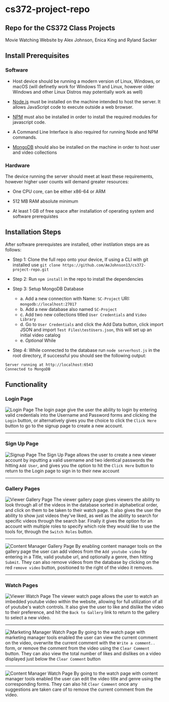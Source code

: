 # cs372-project-repo

## Repo for the CS372 Class Projects

Movie Watching Website 
by Alex Johnson, Enica King and Ryland Sacker 

## Install Prerequisites 

### Software

* Host device should be running a modern version of Linux, Windows, or macOS (will definetly work for Windows 11 and Linux, however older Windows and other Linux Distros may potentially work as well)
  
* [Node.js](https://www.mongodb.com/docs/manual/installation/) must be installed on the machine intended to host the server. It allows JavaScript code to execute outside a web browser.

* [NPM](https://www.mongodb.com/docs/manual/installation/) must also be installed in order to install the required modules for javascript code.

* A Command Line Interface is also required for running Node and NPM commands. 

* [MongoDB](https://www.mongodb.com/docs/manual/installation/) should also be installed on the machine in order to host user and video collections

### Hardware
  The device running the server should meet at least these requirements, however higher user counts will demand greater resources: 
  
  * One CPU core, can be either x86-64 or ARM
    
  * 512 MB RAM absolute minimum
    
  * At least 1 GB of free space after installation of operating system and software prerequistes

## Installation Steps

After software prerequistes are installed, other instilation steps are as follows:

  * Step 1: Clone the full repo onto your device, If using a CLI with git installed use `git clone https://github.com/AeJohnson13/cs372-project-repo.git`
  
  * Step 2: Run `npm install` in the repo to install the dependencies 
  * Step 3: Setup MongoDB Database
    - a. Add a new connection with Name: `SC-Project` URI: `mongodb://localhost:27017`
    - b. Add a new database also named `SC-Project`
    - c. Add two new collections titled `User Credentials` and `Video Library`
    - d. Go to `User Credentials` and click the Add Data button, click import JSON and import `Test Files\testUsers.json`, this will set up an initial video catalog
    - e. *Optional* While 
  * Step 4: While connected to the database run `node serverhost.js` in the root directory, if successful you should see the following output: 

``Server running at http://localhost:6543``  
``Connected to MongoDB``

## Functionality

### Login Page
![Login Page](<Images/Login Page Screenshot.png>)
The login page give the user the ability to login by entering valid credentials into the Username and Password forms and clicking the `Login` button, or alternatively gives you the choice to click the `Click Here` button to go to the signup page to create a new account.

---
### Sign Up Page
![Signup Page](<Images/Signup Page Screenshot.png>)
The Sign Up Page allows the user to create a new viewer account by inputting a valid username and two identical passwords the hitting `Add User`, and gives you the option to hit the `Click Here` button to return to the Login page to sign in to their new account

---
### Gallery Pages
![Viewer Gallery Page](<Images/Viewer Gallery Page.png>)
The viewer gallery page gives viewers the ability to look through all of the videos in the database sorted in alphabetical order, and click on them to be taken to their watch page. It also gives the user the ability to show just videos they've liked, as well as the ability to search for specific videos through the search bar. Finally it gives the option for an account with multiple roles to specify which role they would like to use the tools for, through the `Switch Roles` button. 

---
![Content Manager Gallery Page](<Images/ContMan Gallery Page.png>)
By enabling content manager tools on the gallery page the user can add videos from the `Add youtube video` by entering in a Title, valid youtube url, and optionally a genre, then hitting `Submit`. They can also remove videos from the database by clicking on the red `remove video` button, positioned to the right of the video it removes.

---
### Watch Pages
![Viewer Watch Page](<Images/Viewer Watch Page Screenshot.png>)
The viewer watch page allows the user to watch an imbedded youtube video within the website, allowing for full utilization of all of youtube's watch controls. It also give the user to like and dislike the video to their preference, and hit the `Back to Gallery` link to return to the gallery to select a new video. 

---
![Marketing Manager Watch Page](<Images/MarkMan Watch Page Screenshot.png>)
By going to the watch page with marketing manager tools enabled the user can view the current comment on the video, overwrite the current comment with the `Write a comment..` form, or remove the comment from the video using the `Clear Comment` button. They can also view the total number of likes and dislikes on a video displayed just below the `Clear Comment` button 

---
![Content Manager Watch Page](<Images/ContMan Watch Page Screenshot.png>)
By going to the watch page with content manager tools enabled the user can edit the video title and genre using the corresponding forms. They can also hit `Clear Comment` once any suggestions are taken care of to remove the current comment from the video.  
